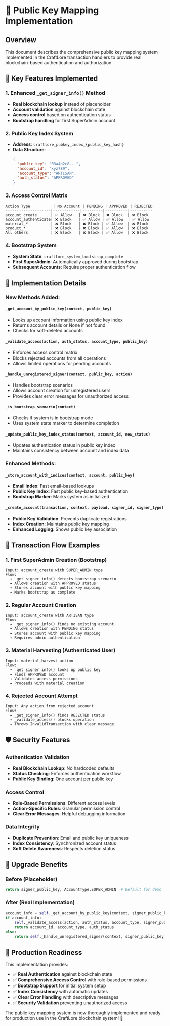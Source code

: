 # 🔐 Public Key Mapping Implementation

## Overview
This document describes the comprehensive public key mapping system implemented in the CraftLore transaction handlers to provide real blockchain-based authentication and authorization.

## 🎯 Key Features Implemented

### 1. **Enhanced `_get_signer_info()` Method**
- **Real blockchain lookup** instead of placeholder
- **Account validation** against blockchain state  
- **Access control** based on authentication status
- **Bootstrap handling** for first SuperAdmin account

### 2. **Public Key Index System**
- **Address**: `craftlore_pubkey_index_{public_key_hash}`
- **Data Structure**:
  ```json
  {
    "public_key": "03a4b2c8...",
    "account_id": "xyz789",
    "account_type": "ARTISAN",
    "auth_status": "APPROVED"
  }
  ```

### 3. **Access Control Matrix**
```
Action Type          | No Account | PENDING | APPROVED | REJECTED
--------------------|------------|---------|----------|----------
account_create      | ✅ Allow   | ❌ Block | ❌ Block  | ❌ Block
account_authenticate| ❌ Block   | ✅ Allow | ✅ Allow  | ✅ Allow  
material_*          | ❌ Block   | ❌ Block | ✅ Allow  | ❌ Block
product_*           | ❌ Block   | ❌ Block | ✅ Allow  | ❌ Block
All others          | ❌ Block   | ❌ Block | ✅ Allow  | ❌ Block
```

### 4. **Bootstrap System**
- **System State**: `craftlore_system_bootstrap_complete`
- **First SuperAdmin**: Automatically approved during bootstrap
- **Subsequent Accounts**: Require proper authentication flow

## 🔧 Implementation Details

### New Methods Added:

#### `_get_account_by_public_key(context, public_key)`
- Looks up account information using public key index
- Returns account details or None if not found
- Checks for soft-deleted accounts

#### `_validate_access(action, auth_status, account_type, public_key)`
- Enforces access control matrix
- Blocks rejected accounts from all operations
- Allows limited operations for pending accounts

#### `_handle_unregistered_signer(context, public_key, action)`
- Handles bootstrap scenarios
- Allows account creation for unregistered users
- Provides clear error messages for unauthorized access

#### `_is_bootstrap_scenario(context)`
- Checks if system is in bootstrap mode
- Uses system state marker to determine completion

#### `_update_public_key_index_status(context, account_id, new_status)`
- Updates authentication status in public key index
- Maintains consistency between account and index data

### Enhanced Methods:

#### `_store_account_with_indices(context, account, public_key)`
- **Email Index**: Fast email-based lookups
- **Public Key Index**: Fast public key-based authentication
- **Bootstrap Marker**: Marks system as initialized

#### `_create_account(transaction, context, payload, signer_id, signer_type)`
- **Public Key Validation**: Prevents duplicate registrations
- **Index Creation**: Maintains public key mapping
- **Enhanced Logging**: Shows public key association

## 🚦 Transaction Flow Examples

### 1. **First SuperAdmin Creation (Bootstrap)**
```
Input: account_create with SUPER_ADMIN type
Flow: 
  → _get_signer_info() detects bootstrap scenario
  → Allows creation with APPROVED status
  → Stores account with public key mapping
  → Marks bootstrap as complete
```

### 2. **Regular Account Creation**
```
Input: account_create with ARTISAN type
Flow:
  → _get_signer_info() finds no existing account
  → Allows creation with PENDING status  
  → Stores account with public key mapping
  → Requires admin authentication
```

### 3. **Material Harvesting (Authenticated User)**
```
Input: material_harvest action
Flow:
  → _get_signer_info() looks up public key
  → Finds APPROVED account
  → Validates access permissions
  → Proceeds with material creation
```

### 4. **Rejected Account Attempt**
```
Input: Any action from rejected account
Flow:
  → _get_signer_info() finds REJECTED status
  → _validate_access() blocks operation
  → Throws InvalidTransaction with clear message
```

## 🛡️ Security Features

### Authentication Validation
- **Real Blockchain Lookup**: No hardcoded defaults
- **Status Checking**: Enforces authentication workflow
- **Public Key Binding**: One account per public key

### Access Control
- **Role-Based Permissions**: Different access levels
- **Action-Specific Rules**: Granular permission control  
- **Clear Error Messages**: Helpful debugging information

### Data Integrity
- **Duplicate Prevention**: Email and public key uniqueness
- **Index Consistency**: Synchronized account status
- **Soft Delete Awareness**: Respects deletion status

## 🔄 Upgrade Benefits

### Before (Placeholder)
```python
return signer_public_key, AccountType.SUPER_ADMIN  # Default for demo
```

### After (Real Implementation)
```python
account_info = self._get_account_by_public_key(context, signer_public_key)
if account_info:
    self._validate_access(action, auth_status, account_type, signer_public_key)
    return account_id, account_type, auth_status
else:
    return self._handle_unregistered_signer(context, signer_public_key, action)
```

## 🎯 Production Readiness

This implementation provides:
- ✅ **Real Authentication** against blockchain state
- ✅ **Comprehensive Access Control** with role-based permissions
- ✅ **Bootstrap Support** for initial system setup
- ✅ **Index Consistency** with automatic updates
- ✅ **Clear Error Handling** with descriptive messages
- ✅ **Security Validation** preventing unauthorized access

The public key mapping system is now thoroughly implemented and ready for production use in the CraftLore blockchain system! 🎨
